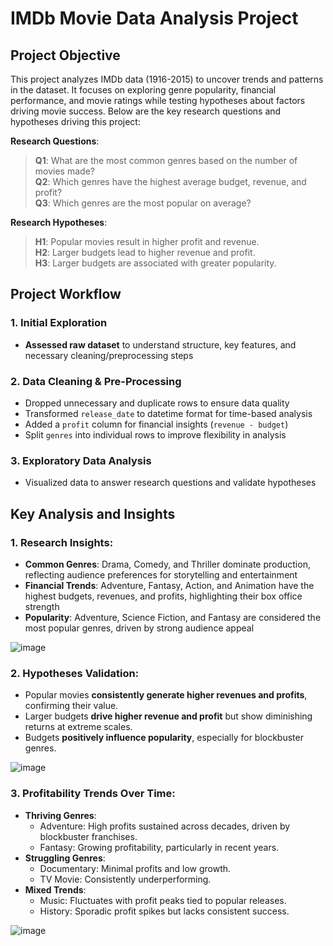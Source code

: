 # IMDb Movie Data Analysis Project

## Project Objective
This project analyzes IMDb data (1916-2015) to uncover trends and patterns in the dataset. It focuses on exploring genre popularity, financial performance, and movie ratings while testing hypotheses about factors driving movie success. Below are the key research questions and hypotheses driving this project:

**Research Questions**:  
> **Q1**: What are the most common genres based on the number of movies made?  
**Q2**: Which genres have the highest average budget, revenue, and profit?  
**Q3**: Which genres are the most popular on average?

**Research Hypotheses**:  
> **H1**: Popular movies result in higher profit and revenue.  
**H2**: Larger budgets lead to higher revenue and profit.  
**H3**: Larger budgets are associated with greater popularity.

## Project Workflow

### **1. Initial Exploration**  
- **Assessed raw dataset** to understand structure, key features, and necessary cleaning/preprocessing steps 

### **2. Data Cleaning & Pre-Processing**  
- Dropped unnecessary and duplicate rows to ensure data quality 
- Transformed `release_date` to datetime format for time-based analysis
- Added a `profit` column for financial insights (`revenue - budget`)
- Split `genres` into individual rows to improve flexibility in analysis

### **3. Exploratory Data Analysis**  
- Visualized data to answer research questions and validate hypotheses
  
## Key Analysis and Insights

### 1. **Research Insights**:
  - **Common Genres**: Drama, Comedy, and Thriller dominate production, reflecting audience preferences for storytelling and entertainment
  - **Financial Trends**: Adventure, Fantasy, Action, and Animation have the highest budgets, revenues, and profits, highlighting their box office strength
  - **Popularity**: Adventure, Science Fiction, and Fantasy are considered the most popular genres, driven by strong audience appeal

![image](https://github.com/user-attachments/assets/405c2e6b-59be-4c4b-a055-45436a09b676)


### 2. **Hypotheses Validation**:
- Popular movies **consistently generate higher revenues and profits**, confirming their value.  
- Larger budgets **drive higher revenue and profit** but show diminishing returns at extreme scales.  
- Budgets **positively influence popularity**, especially for blockbuster genres.

![image](https://github.com/user-attachments/assets/5f88365c-e169-4b2e-825d-ef6994902a6e)

### 3. **Profitability Trends Over Time**:
- **Thriving Genres**:  
   - Adventure: High profits sustained across decades, driven by blockbuster franchises.  
   - Fantasy: Growing profitability, particularly in recent years.  
- **Struggling Genres**:  
   - Documentary: Minimal profits and low growth.  
   - TV Movie: Consistently underperforming.
- **Mixed Trends**:  
   - Music: Fluctuates with profit peaks tied to popular releases.  
   - History: Sporadic profit spikes but lacks consistent success.
 
![image](https://github.com/user-attachments/assets/4d7fcc8e-4a1e-4188-99ec-ceee6210b773)

